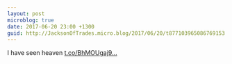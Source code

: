 ```yaml
---
layout: post
microblog: true
date: 2017-06-20 23:00 +1300
guid: http://JacksonOfTrades.micro.blog/2017/06/20/t877103965086769153.html
---
```

I have seen heaven [t.co/BhMOUgaj9...](https://t.co/BhMOUgaj95)
